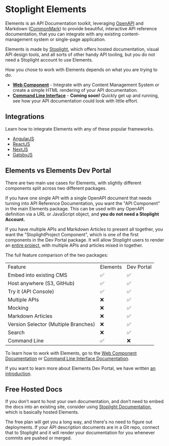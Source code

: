 # Stoplight Elements

Elements is an API Documentation toolkit, leveraging [OpenAPI](https://openapis.org/) and Markdown ([CommonMark](https://commonmark.org/)) to provide beautiful, interactive API reference documentation, that you can integrate with any existing content-management system or single-page application. 

Elements is made by [Stoplight](https://stoplight.io/?utm_source=github&utm_medium=elements&utm_campaign=docs), which offers hosted documentation, visual API design tools, and all sorts of other handy API tooling, but you do not need a Stoplight account to use Elements. 

How you chose to work with Elements depends on what you are trying to do.

- **[Web Component](getting-started/usage/web-component.md)** - Integrate with any Content Management System or create a simple HTML rendering of your API documentation.
- **[Command Line Interface](getting-started/usage/cli.md)** - **Coming soon!** Quickly get up and running, see how your API documentation could look with little effort.

## Integrations

Learn how to integrate Elements with any of these popular frameworks.

- [AngularJS](getting-started/integrations/angular.md)
- [ReactJS](getting-started/integrations/react.md)
- [NextJS](getting-started/integrations/next.md)
- [GatsbyJS](getting-started/integrations/gatsby.md)


## Elements vs Elements Dev Portal

There are two main use cases for Elements, with slightly different components split across two different packages.

If you have one single API with a single OpenAPI document that needs turning into API Reference Documentation, you want the "API Component" in the main Elements package. This can be used with any OpenAPI definition via a URL or JavaScript object, and **you do not need a Stoplight Account.**

If you have multiple APIs and Markdown Articles to present all together, you want the "StoplightProject Component", which is one of the first components in the Dev Portal package. It will allow Stoplight users to render an [entire project](https://meta.stoplight.io/docs/platform/2.-workspaces/b.adding-projects.md), with multiple APIs and articles mixed in together.

The full feature comparison of the two packages:

<table class="c7">
  <tbody>
    <tr class="c2">
      <td class="c3" colspan="1" rowspan="1">
        Feature
      </td>
      <td class="c4" colspan="1" rowspan="1">
        Elements
      </td>
      <td class="c5" colspan="1" rowspan="1">
        Dev Portal
      </td>
    </tr>
    <tr class="c2">
      <td class="c3" colspan="1" rowspan="1">
        Embed into existing CMS
      </td>
      <td class="c4" colspan="1" rowspan="1">
        &#9989;
      </td>
      <td class="c5" colspan="1" rowspan="1">
        &#9989;
      </td>
    </tr>
    <tr class="c2">
      <td class="c3" colspan="1" rowspan="1">
        Host anywhere (S3, GitHub)
      </td>
      <td class="c4" colspan="1" rowspan="1">
        &#9989;
      </td>
      <td class="c5" colspan="1" rowspan="1">
        &#9989;
      </td>
    </tr>
    <tr class="c2">
      <td class="c3" colspan="1" rowspan="1">
        Try it (API Console)
      </td>
      <td class="c4" colspan="1" rowspan="1">
        &#9989;
      </td>
      <td class="c5" colspan="1" rowspan="1">
        &#9989;
      </td>
    </tr>
    <tr class="c2">
      <td class="c3" colspan="1" rowspan="1">
        Multiple APIs
      </td>
      <td class="c4" colspan="1" rowspan="1">
        &#10060;
      </td>
      <td class="c5" colspan="1" rowspan="1">
        &#9989;
      </td>
    </tr>
    <tr class="c2">
      <td class="c3" colspan="1" rowspan="1">
        Mocking
      </td>
      <td class="c4" colspan="1" rowspan="1">
        &#10060;
      </td>
      <td class="c5" colspan="1" rowspan="1">
        &#9989;
      </td>
    </tr>
    <tr class="c2">
      <td class="c3" colspan="1" rowspan="1">
        Markdown Articles
      </td>
      <td class="c4" colspan="1" rowspan="1">
        &#10060;
      </td>
      <td class="c5" colspan="1" rowspan="1">
        &#9989;
      </td>
    </tr>
    <tr class="c2">
      <td class="c3" colspan="1" rowspan="1">
        Version Selector (Multiple Branches)
      </td>
      <td class="c4" colspan="1" rowspan="1">
        &#10060;
      </td>
      <td class="c5" colspan="1" rowspan="1">
        &#9989;
      </td>
    </tr>
    <tr class="c2">
      <td class="c3" colspan="1" rowspan="1">
        Search
      </td>
      <td class="c4" colspan="1" rowspan="1">
        &#10060;
      </td>
      <td class="c5" colspan="1" rowspan="1">
        &#9989;
      </td>
    </tr>
    <tr class="c2">
      <td class="c3" colspan="1" rowspan="1">
        Command Line
      </td>
      <td class="c4" colspan="1" rowspan="1">
        &#9989;
      </td>
      <td class="c5" colspan="1" rowspan="1">
        &#10060;
      </td>
    </tr>
  </tbody>
</table>

To learn how to work with Elements, go to the [Web Component Documentation](getting-started/usage/web-component.md) or [Command Line Interface Documentation](getting-started/usage/cli.md). 

If you want to learn more about Elements Dev Portal, we have written [an introduction](getting-started/dev-portal/introduction.md).

## Free Hosted Docs

If you don’t want to host your own documentation, and don’t need to embed the docs into an existing site, consider using [Stoplight Documentation](https://stoplight.io/api-documentation/?utm_source=github&utm_medium=elements&utm_campaign=docs), which is basically hosted Elements. 

The free plan will get you a long way, and there's no need to figure out deployments. If your API description documents are in a Git repo, connect that to Stoplight and it will render your documentation for you whenever commits are pushed or merged. 
